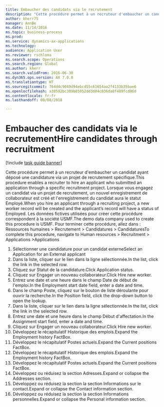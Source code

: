 ```yaml
--- 
title: Embaucher des candidats via le recrutement
description: "Cette procédure permet à un recruteur d'embaucher un candidat ayant déposé une candidature via un projet de recrutement spécifique."
author: kherr75
manager: AnnBe
ms.date: 11/14/2016
ms.topic: business-process
ms.prod: 
ms.service: dynamics-ax-applications
ms.technology: 
audience: Application User
ms.reviewer: rschloma
ms.search.scope: Operations
ms.search.region: Global
ms.author: kherr
ms.search.validFrom: 2016-06-30
ms.dyn365.ops.version: AX 7.0.0
ms.translationtype: HT
ms.sourcegitcommit: 764d4c9049d94ebcd55c61654aa2f4133b35bae6
ms.openlocfilehash: a38592bc309b85052dd3d04c036da8f409fcd96d
ms.contentlocale: fr-fr
ms.lasthandoff: 08/08/2018

---
```

# <a name="hire-candidates-through-recruitment"></a><span data-ttu-id="70cda-103">Embaucher des candidats via le recrutement</span><span class="sxs-lookup"><span data-stu-id="70cda-103">Hire candidates through recruitment</span></span>

[!include [task guide banner](../../includes/task-guide-banner.md)]

<span data-ttu-id="70cda-104">Cette procédure permet à un recruteur d'embaucher un candidat ayant déposé une candidature via un projet de recrutement spécifique.</span><span class="sxs-lookup"><span data-stu-id="70cda-104">This procedure enables a recruiter to hire an applicant who submitted an application through a specific recruitment project.</span></span> <span data-ttu-id="70cda-105">Lorsque vous engagez un candidat via un projet de recrutement, un nouvel enregistrement de collaborateur est créé et l'enregistrement du candidat aura le statut Employé.</span><span class="sxs-lookup"><span data-stu-id="70cda-105">When you hire an applicant through a recruiting project, a new worker record will be created and the applicant’s record will have a status of Employed.</span></span> <span data-ttu-id="70cda-106">Les données fictives utilisées pour créer cette procédure correspondent à la société USMF.</span><span class="sxs-lookup"><span data-stu-id="70cda-106">The demo data company used to create this procedure is USMF.</span></span> <span data-ttu-id="70cda-107">Pour terminer cette procédure, allez dans : Ressources humaines > Recrutement > Candidatures > Candidatures</span><span class="sxs-lookup"><span data-stu-id="70cda-107">To complete this procedure, navigate to Human resources > Recruitment > Applications >Applications</span></span> 

1. <span data-ttu-id="70cda-108">Sélectionner une candidature pour un candidat externe</span><span class="sxs-lookup"><span data-stu-id="70cda-108">Select an Application for an External applicant</span></span>
2. <span data-ttu-id="70cda-109">Dans la liste, cliquer sur le lien dans la ligne sélectionnée.</span><span class="sxs-lookup"><span data-stu-id="70cda-109">In the list, click the link in the selected row.</span></span>
3. <span data-ttu-id="70cda-110">Cliquez sur Statut de la candidature.</span><span class="sxs-lookup"><span data-stu-id="70cda-110">Click Application status.</span></span>
4. <span data-ttu-id="70cda-111">Cliquez sur Engager un nouveau collaborateur.</span><span class="sxs-lookup"><span data-stu-id="70cda-111">Click Hire new worker.</span></span>
5. <span data-ttu-id="70cda-112">Entrez une date et une heure dans le champ Date de début de l'emploi.</span><span class="sxs-lookup"><span data-stu-id="70cda-112">In the Employment start date field, enter a date and time.</span></span>
6. <span data-ttu-id="70cda-113">Dans le champ Poste, cliquez sur le bouton de liste déroulante pour ouvrir la recherche.</span><span class="sxs-lookup"><span data-stu-id="70cda-113">In the Position field, click the drop-down button to open the lookup.</span></span>
7. <span data-ttu-id="70cda-114">Dans la liste, cliquer sur le lien dans la ligne sélectionnée.</span><span class="sxs-lookup"><span data-stu-id="70cda-114">In the list, click the link in the selected row.</span></span>
8. <span data-ttu-id="70cda-115">Entrez une date et une heure dans le champ Début d'affectation.</span><span class="sxs-lookup"><span data-stu-id="70cda-115">In the Assignment start field, enter a date and time.</span></span>
9. <span data-ttu-id="70cda-116">Cliquez sur Engager un nouveau collaborateur.</span><span class="sxs-lookup"><span data-stu-id="70cda-116">Click Hire new worker.</span></span>
10. <span data-ttu-id="70cda-117">Développez le récapitulatif Historique des emplois.</span><span class="sxs-lookup"><span data-stu-id="70cda-117">Expand the Employment history FactBox.</span></span>
11. <span data-ttu-id="70cda-118">Développez le récapitulatif Postes actuels.</span><span class="sxs-lookup"><span data-stu-id="70cda-118">Expand the Current positions FactBox.</span></span>
12. <span data-ttu-id="70cda-119">Développez le récapitulatif Historique des emplois.</span><span class="sxs-lookup"><span data-stu-id="70cda-119">Expand the Employment history FactBox.</span></span>
13. <span data-ttu-id="70cda-120">Développez le récapitulatif Postes actuels.</span><span class="sxs-lookup"><span data-stu-id="70cda-120">Expand the Current positions FactBox.</span></span>
14. <span data-ttu-id="70cda-121">Développez ou réduisez la section Adresses.</span><span class="sxs-lookup"><span data-stu-id="70cda-121">Expand or collapse the Addresses section.</span></span>
15. <span data-ttu-id="70cda-122">Développez ou réduisez la section la section Informations sur le contact.</span><span class="sxs-lookup"><span data-stu-id="70cda-122">Expand or collapse the Contact information section.</span></span>
16. <span data-ttu-id="70cda-123">Développez ou réduisez la section la section Informations personnelles.</span><span class="sxs-lookup"><span data-stu-id="70cda-123">Expand or collapse the Personal information section.</span></span>


